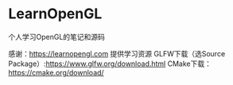 # LearnOpenGL
个人学习OpenGL的笔记和源码

感谢：https://learnopengl.com  提供学习资源
GLFW下载（选Source Package）:https://www.glfw.org/download.html
CMake下载：https://cmake.org/download/
